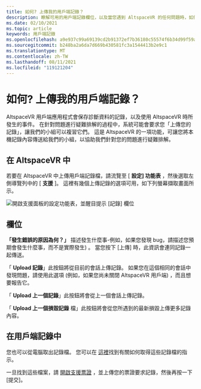 ```yaml
---
title: 如何? 上傳我的用戶端記錄？
description: 瞭解可用的用戶端記錄欄位，以及當您遇到 AltspaceVR 的任何問題時，如何上傳用戶端記錄檔。
ms.date: 02/10/2021
ms.topic: article
keywords: 用戶端記錄
ms.openlocfilehash: a9e937c99a69139cd2b91372ef7b36180c55574f6b34d99f59a2a099b92c4081
ms.sourcegitcommit: b248ba2a6da7d669b430581fc3a1544413b2e9c1
ms.translationtype: MT
ms.contentlocale: zh-TW
ms.lasthandoff: 08/11/2021
ms.locfileid: "119121204"
---
```

# <a name="how-do-i-upload-my-client-logs"></a>如何? 上傳我的用戶端記錄？

AltspaceVR 用戶端應用程式會保存診斷資料的記錄，以及使用 AltspaceVR 時所發生的事件。 在針對問題進行疑難排解的過程中，系統可能會要求您「上傳您的記錄」，讓我們的小組可以複習它們。 這是 AltspaceVR 的一項功能，可讓您將本機記錄內容傳送給我們的小組，以協助我們針對您的問題進行疑難排解。

## <a name="in-altspacevr"></a>在 AltspaceVR 中

若要在 AltspaceVR 中上傳用戶端記錄檔，請流覽至 [ **設定] 功能表** ，然後選取左側導覽列中的 [ **支援** ]。 這裡有幾個上傳記錄的選項可用，如下列螢幕擷取畫面所示。

![開啟支援面板的設定功能表，並醒目提示 [記錄] 欄位](images/help-altvr-uploadlogs.png)

## <a name="fields"></a>欄位

**「發生錯誤的原因為何？」**
描述發生什麼事-例如，如果您發現 bug，請描述您預期會發生什麼事，而不是實際發生) 。 當您按下 [上傳] 時，此資訊會連同記錄一起傳送。

「 **Upload 記錄**」此按鈕將從目前的會話上傳記錄。 如果您在這個相同的會話中發現問題，請使用此選項 (例如，如果您尚未關閉 AltspaceVR 用戶端) ，而且想要報告它。

「 **Upload 上一個記錄**」此按鈕將會從上一個會話上傳記錄。

「 **Upload 上一個損毀記錄** 檔」此按鈕將會從您所遇到的最新損毀上傳更多記錄內容。

## <a name="in-client-logs"></a>在用戶端記錄中

您也可以從電腦取出記錄檔。 您可以在 [這裡](https://docs.microsoft.com/windows/mixed-reality/altspace-vr/faqs/app-version#in-client-logs)找到有關如何取得這些記錄檔的指示。

一旦找到這些檔案，請 [開啟支援票證](https://help.altvr.com/hc/en-us/requests/new) ，並上傳您的票證要求記錄，然後再按一下 [提交]。
